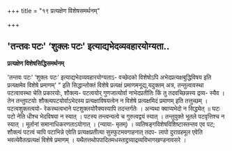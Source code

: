 +++
title = "१९ प्रत्यक्षेण विशेषसमर्थनम्"

+++


## 'तन्तवः पटः' ‘शुक्लः पटः' इत्याद्यभेदव्यवहारयोग्यता..

**प्रत्यक्षेण विशेषसिद्धिसमर्थनम्**

'तन्तवः पटः' ‘शुक्लः पटः' इत्याद्यभेदव्यवहारयोग्यताऽ- वच्छेदको विशेषोऽपि अभेदप्रत्यक्षबुद्धिविषय इति प्रत्यक्षमेव विशेषे प्रमाणम्' ” इति सिद्धान्तोक्तं विशेषे प्रत्यक्षं प्रमाणमनूद्य,यदुक्तम् अत्र, तन्तुत्वावस्था पटत्वावस्था चेति प्रकारयोः, शौक्ल्य- पटत्वयोर् गुणजात्योर्वा नाभेदप्रतीतिः किं तु तदवच्छिन्नस्य द्रव्य- स्यैव । तेन तन्तुपटयोः शौक्ल्यपटयोर्वाऽभेदस्य प्रत्यक्षाविषयत्वेन न विशेषे प्रत्यक्षमिदं प्रमाणम् इति तत्तुच्छम् । पटत्वशुक्लत्वयो- रेकस्थत्वभाने पटशुक्लयोरैक्यस्यापि तदन्तर्गतेः । अन्यथा क्वाप्यभेदो न सिद्ध्येत् ॥ घटः पटो नेति धीश्च भेदविषया न स्यात् । पटस्य तन्त्वन्यत्वे च गुरुत्वद्वयं स्यात् । तन्तुयुक्ते भूतले पटवृत्तिश्च न स्यात् । मूर्तानां समानाधिकरणताऽयोगात् । (न्याया- मृतम्) । व्यतिषङ्गविशेषविशिष्टास्तन्तव एव पट; शौक्ल्यं पटत्वं चापि पटाभिन्ने एवेति प्रत्यक्षप्रतीत्या सुस्फुटमवगाहनात् तदप- लापो दुराग्रहमूल एवेति भवत्येवैतत्प्रत्यक्षं विशेषे प्रमाणम् । यथैतत्तथोपपादितमधस्ताद्द्रव्याद्रव्यविभागखण्डनावसरे ।

